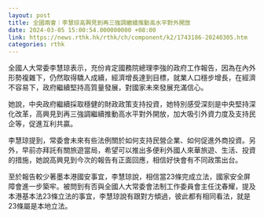 ```yaml
---
layout: post
title: 全國兩會｜李慧琼高興見到再三強調繼續推動高水平對外開放
date: 2024-03-05 15:00:54.000000000 +08:00
link: https://news.rthk.hk/rthk/ch/component/k2/1743186-20240305.htm
categories: rthk
---
```


全國人大常委李慧琼表示，充份肯定國務院總理李強的政府工作報告，因為在內外形勢複雜下，仍然取得驕人成續，經濟增長達到目標，就業人口穩步增長，在經濟不容易下，政府繼續堅持高質量發展，對國家未來發展充滿信心。

她說，中央政府繼續採取穩健的財政政策支持投資，她特別感受深刻是中央堅持深化改革，高興見到再三強調繼續推動高水平對外開放，加大吸引外資力度及支持民企等，促進互利共贏。

李慧琼提到，常委會未來有些法例關於如何支持民營企業、如何促進外商投資。另外，早前亦拜託有關旅遊當局，希望可以推出多便利外國人來華旅遊、生活、投資的措施，她說高興見到今次的報告有正面回應，相信好快會有不同政策出台。

至於報告較少著墨本港國安事宜，李慧琼說，相信當23條完成立法，國家安全屏障會進一步築牢。被問到有否與全國人大常委會法制工作委員會主任沈春耀，提及本港基本法23條立法的事宜，李慧琼說有跟對方傾過，彼此都有相同看法，就是23條屬是本地立法。
